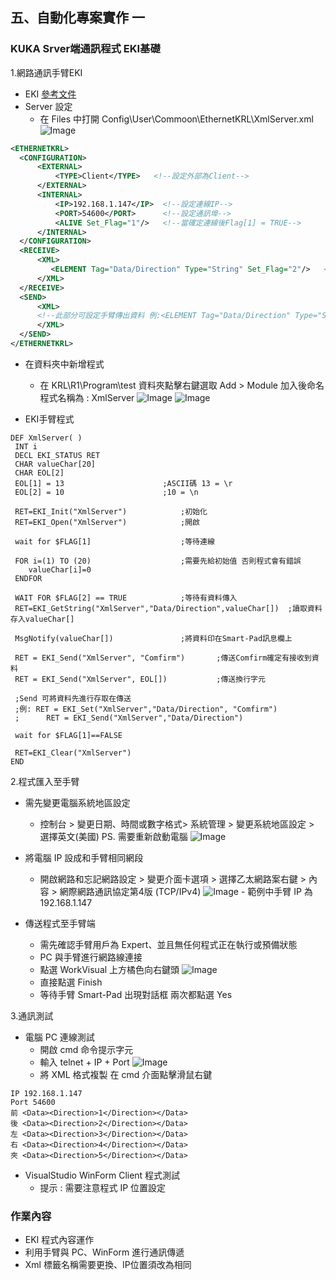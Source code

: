 ## 五、自動化專案實作 一
### KUKA Srver端通訊程式 EKI基礎

1.網路通訊手臂EKI
  - EKI  [參考文件](http://www.wtech.com.tw/public/download/manual/kuka/krc4/KST-Ethernet-KRL-21-En.pdf)
  - Server 設定
	  - 在 Files 中打開 Config\User\Commoon\EthernetKRL\XmlServer.xml
	  ![Image](./img/XmlServer.png)

  ```xml
  <ETHERNETKRL>
	<CONFIGURATION>
		<EXTERNAL>
			<TYPE>Client</TYPE>   <!--設定外部為Client-->
		</EXTERNAL>
		<INTERNAL>
			<IP>192.168.1.147</IP>	<!--設定連線IP-->
			<PORT>54600</PORT>		<!--設定通訊埠-->
			<ALIVE Set_Flag="1"/>	<!--當確定連線後Flag[1] = TRUE-->
		</INTERNAL>
	</CONFIGURATION>
	<RECEIVE>
		<XML>
		   <ELEMENT Tag="Data/Direction" Type="String" Set_Flag="2"/>	<!--設定接收到的資料 Tag="路徑" Type="資料型別" 接收資料後Flag[2]=TRUE-->
		</XML>
	</RECEIVE>
	<SEND>
		<XML>
		<!--此部分可設定手臂傳出資料 例:<ELEMENT Tag="Data/Direction" Type="STRING"/> -->
		</XML>
	</SEND>
</ETHERNETKRL>
  ```

  - 在資料夾中新增程式
	  - 在 KRL\R1\Program\test 資料夾點擊右鍵選取 Add > Module 加入後命名程式名稱為 : XmlServer
	   ![Image](./img/addFiles_Function.png) 
	   ![Image](./img/addFunction.png)

 - EKI手臂程式
  
  ```
DEF XmlServer( )
   INT i
   DECL EKI_STATUS RET
   CHAR valueChar[20]
   CHAR EOL[2]	
   EOL[1] = 13						;ASCII碼 13 = \r
   EOL[2] = 10						;10 = \n
   
   RET=EKI_Init("XmlServer")			;初始化
   RET=EKI_Open("XmlServer")			;開啟
   
   wait for $FLAG[1] 					;等待連線
   
   FOR i=(1) TO (20)					;需要先給初始值 否則程式會有錯誤
      valueChar[i]=0
   ENDFOR
   
   WAIT FOR $FLAG[2] == TRUE			;等待有資料傳入
   RET=EKI_GetString("XmlServer","Data/Direction",valueChar[])	;讀取資料存入valueChar[]
   
   MsgNotify(valueChar[])				;將資料印在Smart-Pad訊息欄上
   
   RET = EKI_Send("XmlServer", "Comfirm")		;傳送Comfirm確定有接收到資料
   RET = EKI_Send("XmlServer", EOL[])			;傳送換行字元
   
   ;Send 可將資料先進行存取在傳送
   ;例: RET = EKI_Set("XmlServer","Data/Direction", "Comfirm")
   ;	  RET = EKI_Send("XmlServer","Data/Direction")
   
   wait for $FLAG[1]==FALSE
   
   RET=EKI_Clear("XmlServer")
END
  ```

2.程式匯入至手臂
- 需先變更電腦系統地區設定
	- 控制台 > 變更日期、時間或數字格式> 系統管理 > 變更系統地區設定 > 選擇英文(美國)			PS. 需要重新啟動電腦
	![Image](./img/Change_AreaLanguage.png) 

- 將電腦 IP 設成和手臂相同網段
	- 開啟網路和忘記網路設定 > 變更介面卡選項 > 選擇乙太網路案右鍵 > 內容 > 網際網路通訊協定第4版 (TCP/IPv4)
	![Image](./img/Change_IP.png) 
			- 範例中手臂 IP 為 192.168.1.147
	
- 傳送程式至手臂端
	- 需先確認手臂用戶為 Expert、並且無任何程式正在執行或預備狀態
	- PC 與手臂進行網路線連接
	- 點選 WorkVisual 上方橘色向右鍵頭
	![Image](./img/UpProgarm.png) 
	- 直接點選 Finish
	- 等待手臂 Smart-Pad 出現對話框 兩次都點選 Yes
	
3.通訊測試
- 電腦 PC 連線測試
	- 開啟 cmd 命令提示字元
	- 輸入 telnet + IP + Port
	![Image](./img/cmd.png) 
	- 將 XML 格式複製 在 cmd 介面點擊滑鼠右鍵
 ```
IP 192.168.1.147
Port 54600
前 <Data><Direction>1</Direction></Data>
後 <Data><Direction>2</Direction></Data>
左 <Data><Direction>3</Direction></Data>
右 <Data><Direction>4</Direction></Data>
夾 <Data><Direction>5</Direction></Data>
```

- VisualStudio WinForm Client 程式測試
	- 提示 : 需要注意程式 IP 位置設定



### 作業內容
- EKI 程式內容運作
- 利用手臂與 PC、WinForm 進行通訊傳遞
- Xml 標籤名稱需要更換、IP位置須改為相同
<!--stackedit_data:
eyJoaXN0b3J5IjpbNTMxMzEyMTQ2LDc2MDM5NDk2NCwxMzk3Mz
Y3MDAzLC02MzkyNzExMzMsOTQzNTc4NTAsMTcxNjMwNTU5Miwt
MjI5OTA0ODk1LC0xMDEyOTQ5MDExLDE2ODQxNDA3MDIsLTE5MD
k0MDY0ODMsMTAyNzg0MTk0OSwxNDc5Njk0NTkyLC0zNTMyMzc5
MTIsLTEzOTE4NjIwMDgsLTEzOTE4NjIwMDgsMTY0NzMyOTQ4Ni
wzODAyOTU4NDAsMTYwMTE4NDkyNywtMTcwNjY0NzAzMywtMTM4
NDI4NjY3NF19
-->